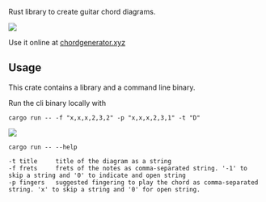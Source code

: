 Rust library to create guitar chord diagrams.

![](https://github.com/whostolemyhat/chord-gen/blob/main/fixtures/13217194300744275703.svg)

Use it online at [chordgenerator.xyz](https://chordgenerator.xyz)

## Usage

This crate contains a library and a command line binary.

Run the cli binary locally with

```
cargo run -- -f "x,x,x,2,3,2" -p "x,x,x,2,3,1" -t "D"
```

![](https://github.com/whostolemyhat/chord-gen/blob/main/fixtures/4095730029079104823.svg)

``` 
cargo run -- --help

-t title     title of the diagram as a string
-f frets     frets of the notes as comma-separated string. '-1' to skip a string and '0' to indicate and open string
-p fingers   suggested fingering to play the chord as comma-separated string. 'x' to skip a string and '0' for open string.

```
